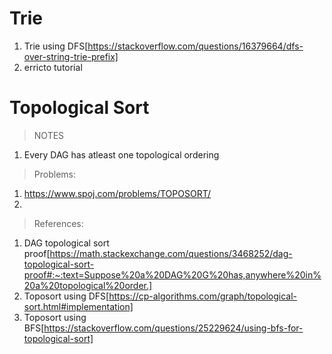 # Trie
1. Trie using DFS[https://stackoverflow.com/questions/16379664/dfs-over-string-trie-prefix]
2. erricto tutorial

# Topological Sort
>NOTES
1. Every DAG has atleast one topological ordering

>Problems:
1. https://www.spoj.com/problems/TOPOSORT/
2. 


>References:
1. DAG topological sort proof[https://math.stackexchange.com/questions/3468252/dag-topological-sort-proof#:~:text=Suppose%20a%20DAG%20G%20has,anywhere%20in%20a%20topological%20order.]
2. Toposort using DFS[https://cp-algorithms.com/graph/topological-sort.html#implementation]
3. Toposort using BFS[https://stackoverflow.com/questions/25229624/using-bfs-for-topological-sort]
